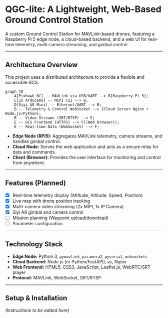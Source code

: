 # QGC-lite: A Lightweight, Web-Based Ground Control Station

A custom Ground Control Station for MAVLink-based drones, featuring a Raspberry Pi 5 edge node, a cloud-based backend, and a web UI for real-time telemetry, multi-camera streaming, and gimbal control.

---

## Architecture Overview

This project uses a distributed architecture to provide a flexible and accessible GCS.

```mermaid
graph TD
    A[Pixhawk 6C] -- MAVLink via USB/UART --> B[Raspberry Pi 5];
    C[2x Arducams] -- MIPI CSI --> B;
    D[Siyi A8 Mini] -- Ethernet/UART --> B;
    B -- Telemetry & Control WebSocket --> {Cloud Server Nginx + Node.js/Python};
    B -- Video Streams (SRT/RTSP) --> E;
    E -- GCS Frontend (HTTPS) --> F((Web Browser));
    E -- Real-time Data (WebSocket) --> F;
```
* **Edge Node (RPi5):** Aggregates MAVLink telemetry, camera streams, and handles gimbal control.
* **Cloud Node:** Serves the web application and acts as a secure relay for data and commands.
* **Client (Browser):** Provides the user interface for monitoring and control from anywhere.

---

## Features (Planned)

* [x] Real-time telemetry display (Attitude, Altitude, Speed, Position)
* [x] Live map with drone position tracking
* [X] Multi-camera video streaming (2x MIPI, 1x IP Camera)
* [X] Siyi A8 gimbal and camera control
* [ ] Mission planning (Waypoint upload/download)
* [ ] Parameter configuration

---

## Technology Stack

* **Edge Node:** Python 3, `pymavlink`, `picamera2`, `pyserial`, `websockets`
* **Cloud Backend:** Node.js (or Python/FastAPI), `ws`, Nginx
* **Web Frontend:** HTML5, CSS3, JavaScript, Leaflet.js, WebRTC/SRT player
* **Protocol:** MAVLink, WebSocket, SRT/RTSP

---

## Setup & Installation

*(Instructions to be added here)*
